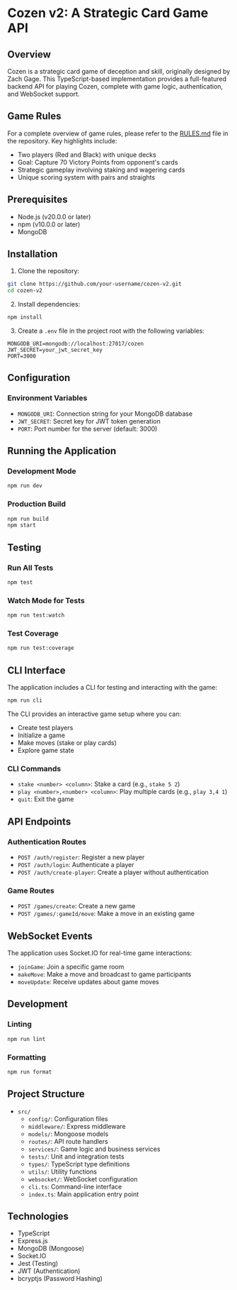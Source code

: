 # Cozen v2: A Strategic Card Game API

## Overview

Cozen is a strategic card game of deception and skill, originally designed by Zach Gage. This TypeScript-based implementation provides a full-featured backend API for playing Cozen, complete with game logic, authentication, and WebSocket support.

## Game Rules

For a complete overview of game rules, please refer to the [RULES.md](RULES.md) file in the repository. Key highlights include:

- Two players (Red and Black) with unique decks
- Goal: Capture 70 Victory Points from opponent's cards
- Strategic gameplay involving staking and wagering cards
- Unique scoring system with pairs and straights

## Prerequisites

- Node.js (v20.0.0 or later)
- npm (v10.0.0 or later)
- MongoDB

## Installation

1. Clone the repository:
```bash
git clone https://github.com/your-username/cozen-v2.git
cd cozen-v2
```

2. Install dependencies:
```bash
npm install
```

3. Create a `.env` file in the project root with the following variables:
```
MONGODB_URI=mongodb://localhost:27017/cozen
JWT_SECRET=your_jwt_secret_key
PORT=3000
```

## Configuration

### Environment Variables

- `MONGODB_URI`: Connection string for your MongoDB database
- `JWT_SECRET`: Secret key for JWT token generation
- `PORT`: Port number for the server (default: 3000)

## Running the Application

### Development Mode
```bash
npm run dev
```

### Production Build
```bash
npm run build
npm start
```

## Testing

### Run All Tests
```bash
npm test
```

### Watch Mode for Tests
```bash
npm run test:watch
```

### Test Coverage
```bash
npm run test:coverage
```

## CLI Interface

The application includes a CLI for testing and interacting with the game:

```bash
npm run cli
```

The CLI provides an interactive game setup where you can:
- Create test players
- Initialize a game
- Make moves (stake or play cards)
- Explore game state

### CLI Commands
- `stake <number> <column>`: Stake a card (e.g., `stake 5 2`)
- `play <number>,<number> <column>`: Play multiple cards (e.g., `play 3,4 1`)
- `quit`: Exit the game

## API Endpoints

### Authentication Routes
- `POST /auth/register`: Register a new player
- `POST /auth/login`: Authenticate a player
- `POST /auth/create-player`: Create a player without authentication

### Game Routes
- `POST /games/create`: Create a new game
- `POST /games/:gameId/move`: Make a move in an existing game

## WebSocket Events

The application uses Socket.IO for real-time game interactions:
- `joinGame`: Join a specific game room
- `makeMove`: Make a move and broadcast to game participants
- `moveUpdate`: Receive updates about game moves

## Development

### Linting
```bash
npm run lint
```

### Formatting
```bash
npm run format
```

## Project Structure

- `src/`
  - `config/`: Configuration files
  - `middleware/`: Express middleware
  - `models/`: Mongoose models
  - `routes/`: API route handlers
  - `services/`: Game logic and business services
  - `tests/`: Unit and integration tests
  - `types/`: TypeScript type definitions
  - `utils/`: Utility functions
  - `websocket/`: WebSocket configuration
  - `cli.ts`: Command-line interface
  - `index.ts`: Main application entry point

## Technologies

- TypeScript
- Express.js
- MongoDB (Mongoose)
- Socket.IO
- Jest (Testing)
- JWT (Authentication)
- bcryptjs (Password Hashing)
